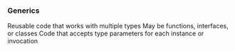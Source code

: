 ### Generics 
Reusable code that works with multiple types
May be functions, interfaces, or classes
Code that accepts type parameters for each instance or invocation
